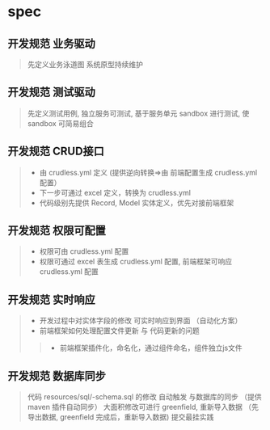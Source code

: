 # spec


## 开发规范  业务驱动
> 先定义业务泳道图  系统原型持续维护


## 开发规范  测试驱动
> 先定义测试用例,  独立服务可测试,  基于服务单元 sandbox 进行测试,  使 sandbox 可简易组合


## 开发规范 CRUD接口
> * 由 crudless.yml 定义 (提供逆向转换=>由 前端配置生成  crudless.yml 配置）
> * 下一步可通过 excel 定义，转换为  crudless.yml
> * 代码级别先提供 Record, Model 实体定义，优先对接前端框架


## 开发规范 权限可配置
> * 权限可由  crudless.yml 配置
> * 权限可通过 excel 表生成 crudless.yml 配置, 前端框架可响应crudless.yml 配置


## 开发规范  实时响应
> * 开发过程中对实体字段的修改 可实时响应到界面  （自动化方案）
> * 前端框架如何处理配置文件更新 与 代码更新的问题 
> > * 前端框架插件化，命名化，通过组件命名，组件独立js文件


## 开发规范  数据库同步
> 代码 resources/sql/-schema.sql 的修改 自动触发 与数据库的同步  （提供 maven 插件自动同步）
> 大面积修改可进行 greenfield, 重新导入数据  （先导出数据, greenfield 完成后，重新导入数据)
> 提交最挂实践
